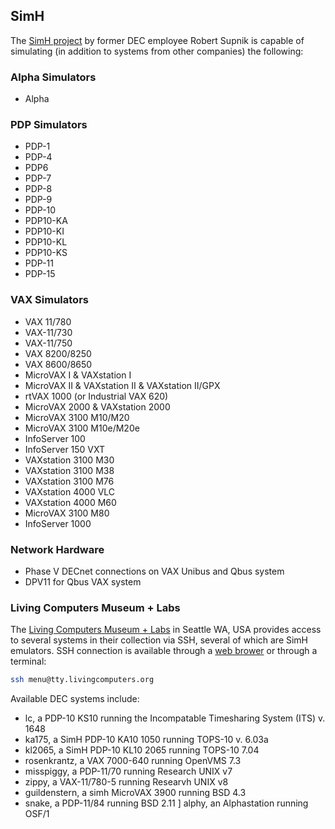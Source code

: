 ## SimH
The [SimH project](https://github.com/simh/simh) by former DEC employee Robert Supnik is capable of simulating (in addition to systems from other companies) the following:

### Alpha Simulators
- Alpha
### PDP Simulators
- PDP-1
- PDP-4
- PDP6
- PDP-7
- PDP-8
- PDP-9
- PDP-10
- PDP10-KA
- PDP10-KI
- PDP10-KL
- PDP10-KS
- PDP-11
- PDP-15
### VAX Simulators
- VAX 11/780
- VAX-11/730
- VAX-11/750
- VAX 8200/8250
- VAX 8600/8650
- MicroVAX I & VAXstation I
- MicroVAX II & VAXstation II & VAXstation II/GPX
- rtVAX 1000 (or Industrial VAX 620)
- MicroVAX 2000 & VAXstation 2000
- MicroVAX 3100 M10/M20
- MicroVAX 3100 M10e/M20e
- InfoServer 100
- InfoServer 150 VXT
- VAXstation 3100 M30
- VAXstation 3100 M38
- VAXstation 3100 M76
- VAXstation 4000 VLC
- VAXstation 4000 M60
- MicroVAX 3100 M80
- InfoServer 1000

### Network Hardware
- Phase V DECnet connections on VAX Unibus and Qbus system
- DPV11 for Qbus VAX system

### Living Computers Museum + Labs
The [Living Computers Museum + Labs](https://www.livingcomputers.org/) in Seattle WA, USA provides access to several systems in their collection via SSH, several of which are SimH emulators. SSH connection is available through a [web brower](https://ssh.livingcomputers.org:4443/) or through a terminal:

```bash
ssh menu@tty.livingcomputers.org
```

Available DEC systems include:
- lc, a PDP-10 KS10 running the Incompatable Timesharing System (ITS) v. 1648
- ka175, a SimH PDP-10 KA10 1050 running TOPS-10 v. 6.03a
- kl2065, a SimH PDP-10 KL10 2065 running TOPS-10 7.04
- rosenkrantz, a VAX 7000-640 running OpenVMS 7.3
- misspiggy, a PDP-11/70 running  Research UNIX v7
- zippy, a VAX-11/780-5 running Researvh  UNIX v8
- guildenstern, a simh MicroVAX 3900 running BSD 4.3
- snake, a  PDP-11/84 running BSD 2.11
] alphy, an  Alphastation running  OSF/1
